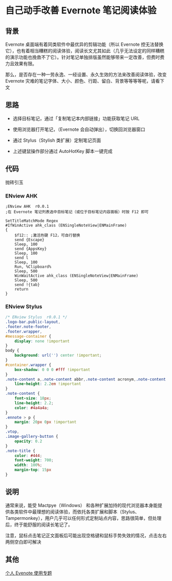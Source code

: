 # 自己动手改善 Evernote 笔记阅读体验

## 背景

Evernote 桌面端有着同类软件中最优异的剪辑功能（所以 Evernote 控无法替换它），也有着相当糟糕的阅读体验，阅读长文尤其如此（几乎无法设定的同样糟糕的演示功能也挽救不了它）。针对笔记单独排版虽然能够带来一定改善，但费时费力且效果有限。

那么，是否存在一种一劳永逸、一经设置、永久生效的方法来改善阅读体验，改变 Evernote 灾难的笔记字体、大小、颜色、行距、留白、背景等等等等呢，请看下文

## 思路

- 选择目标笔记，通过「复制笔记本内部链接」功能获取笔记 URL


- 使用浏览器打开笔记，（Evernote 会自动弹出），切换回浏览器窗口


- 通过 Stylus（Stylish 类扩展）定制笔记页面


- 上述键鼠操作部分通过 AutoHotKey 脚本一键完成

## 代码

抛砖引玉

### ENview AHK 

```ahk
;ENview AHK  r0.0.1
;在 Evernote 笔记列表选中目标笔记（或位于目标笔记内容面板）时按 F12 即可

SetTitleMatchMode Regex	
#IfWinActive ahk_class (ENSingleNoteView|ENMainFrame)
{
	$f12:: ;激活热键 F12，可自行替换
	send {Escape}
	Sleep, 100
	send {AppsKey}
	Sleep, 100
	send l
	Sleep, 100
	Run, %Clipboard%
	Sleep, 500
	WinWaitActive ahk_class (ENSingleNoteView|ENMainFrame)
	Sleep, 500
	send !{tab}
	return
}
```



### ENview Stylus 

```css
/* ENview Stylus  r0.0.1 */
.logo-bar.public-layout,
.footer.note-footer,
.footer.wrapper,
#message-container {
    display: none !important
}
body {
    background: url('') center !important;
}
#container.wrapper {
    box-shadow: 0 0 0 #fff !important
}
.note-content a,.note-content abbr,.note-content acronym,.note-content address,.note-content area,.note-content b,.note-content bdo,.note-content big,.note-content blockquote,.note-content caption,.note-content center,.note-content cite,.note-content code,.note-content col,.note-content colgroup,.note-content dd,.note-content del,.note-content dfn,.note-content div,.note-content dl,.note-content dt,.note-content em,.note-content font,.note-content h3,.note-content h4,.note-content h5,.note-content h6,.note-content hr,.note-content i,.note-content ins,.note-content kbd,.note-content li,.note-content map,.note-content ol,.note-content p,.note-content pre,.note-content q,.note-content s,.note-content samp,.note-content small,.note-content span,.note-content strike,.note-content strong,.note-content sub,.note-content sup,.note-content table,.note-content tbody,.note-content td,.note-content tfoot,.note-content th,.note-content thead,.note-content tr,.note-content tt,.note-content u,.note-content ul {
    line-height: 2.2em !important
}
.note-content {
    font-size: 18px;
    line-height: 2.2;
    color: #4a4a4a;
}
.ennote > p {
    margin: 20px 0px !important
}
.vtop,
.image-gallery-button {
    opacity: 0.2
}
.note-title {
    color: #444;
    font-weight: 700;
    width: 100%;
    margin-top: 15px
}
```



## 说明

通常来说，能受 Mactpye（Windows） 和各种扩展加持的现代浏览器本身能提供各类软件中最理想的阅读体验，而依托各类扩展和脚本（Stylus、Tampermonkey），用户几乎可以任何形式定制站点内容，思路很简单，但处理后，终于能舒服的阅读长笔记了。

注意，鼠标点击笔记正文面板后可能出现空格键和鼠标手势失效的情况，点击左右两侧空白即可解决

## 其他

[个人 Evenote 使用专题](http://cloudlet.info/evernote)